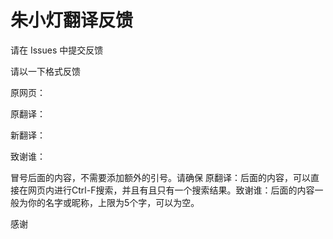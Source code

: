 # 朱小灯翻译反馈

请在 Issues 中提交反馈

请以一下格式反馈

原网页：

原翻译：

新翻译：

致谢谁：

冒号后面的内容，不需要添加额外的引号。请确保 原翻译：后面的内容，可以直接在网页内进行Ctrl-F搜索，并且有且只有一个搜索结果。致谢谁：后面的内容一般为你的名字或昵称，上限为5个字，可以为空。

感谢
